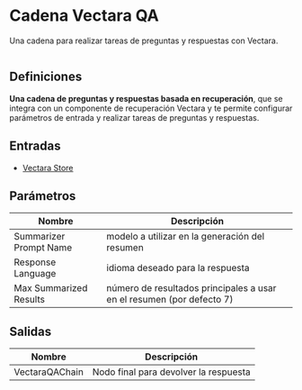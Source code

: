 # Cadena Vectara QA

Una cadena para realizar tareas de preguntas y respuestas con Vectara.

<figure><img src="../../../.gitbook/assets/screely-1700662138252.png" alt=""><figcaption></figcaption></figure>

## Definiciones

**Una cadena de preguntas y respuestas basada en recuperación**, que se integra con un componente de recuperación Vectara y te permite configurar parámetros de entrada y realizar tareas de preguntas y respuestas.

## Entradas

* [Vectara Store](../vector-stores/vectara.md)

## Parámetros

| Nombre                   | Descripción                                                            |
| ----------------------- | ---------------------------------------------------------------------- |
| Summarizer Prompt Name  | modelo a utilizar en la generación del resumen                         |
| Response Language       | idioma deseado para la respuesta                                       |
| Max Summarized Results  | número de resultados principales a usar en el resumen (por defecto 7)  |

## Salidas

| Nombre         | Descripción                            |
| -------------- | -------------------------------------- |
| VectaraQAChain | Nodo final para devolver la respuesta |
